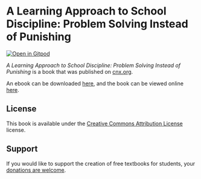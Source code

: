 # A Learning Approach to School Discipline: Problem Solving Instead of Punishing

[![Open in Gitpod](https://gitpod.io/button/open-in-gitpod.svg)](https://gitpod.io/from-referrer/)

_A Learning Approach to School Discipline: Problem Solving Instead of Punishing_ is a book that was published on [cnx.org](https://cnx.org/).

An ebook can be downloaded [here](https://github.com/cnx-user-books/cnxbook-a-learning-approach-to-school-discipline-problem-solving-instead-of-punishing/releases/latest), and the book can be viewed online [here](https://github.com/cnx-user-books/cnxbook-a-learning-approach-to-school-discipline-problem-solving-instead-of-punishing/releases/latest).

## License
This book is available under the [Creative Commons Attribution License](./LICENSE) license.

## Support
If you would like to support the creation of free textbooks for students, your [donations are welcome](https://riceconnect.rice.edu/donation/support-openstax-banner).

